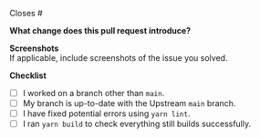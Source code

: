 <!-- Add the number of the issue this pull request is closing here -->
Closes #

<!-- Description of the changes this pull request introduces -->
**What change does this pull request introduce?**

<!-- Screenshots of the final output -->
**Screenshots**\
If applicable, include screenshots of the issue you solved.

**Checklist**

- [ ] I worked on a branch other than `main`.
- [ ] My branch is up-to-date with the Upstream `main` branch.
- [ ] I have fixed potential errors using `yarn lint`.
- [ ] I ran `yarn build` to check everything still builds successfully.
